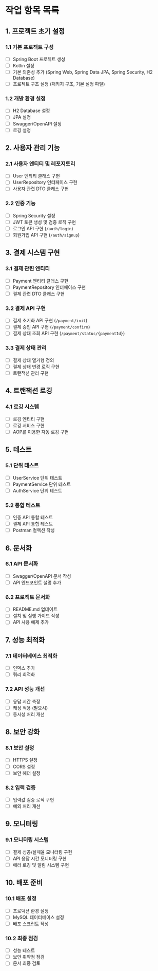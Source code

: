 # 작업 항목 목록

## 1. 프로젝트 초기 설정
### 1.1 기본 프로젝트 구성
- [ ] Spring Boot 프로젝트 생성
- [ ] Kotlin 설정
- [ ] 기본 의존성 추가 (Spring Web, Spring Data JPA, Spring Security, H2 Database)
- [ ] 프로젝트 구조 설정 (패키지 구조, 기본 설정 파일)

### 1.2 개발 환경 설정
- [ ] H2 Database 설정
- [ ] JPA 설정
- [ ] Swagger/OpenAPI 설정
- [ ] 로깅 설정

## 2. 사용자 관리 기능
### 2.1 사용자 엔티티 및 레포지토리
- [ ] User 엔티티 클래스 구현
- [ ] UserRepository 인터페이스 구현
- [ ] 사용자 관련 DTO 클래스 구현

### 2.2 인증 기능
- [ ] Spring Security 설정
- [ ] JWT 토큰 생성 및 검증 로직 구현
- [ ] 로그인 API 구현 (`/auth/login`)
- [ ] 회원가입 API 구현 (`/auth/signup`)

## 3. 결제 시스템 구현
### 3.1 결제 관련 엔티티
- [ ] Payment 엔티티 클래스 구현
- [ ] PaymentRepository 인터페이스 구현
- [ ] 결제 관련 DTO 클래스 구현

### 3.2 결제 API 구현
- [ ] 결제 초기화 API 구현 (`/payment/init`)
- [ ] 결제 승인 API 구현 (`/payment/confirm`)
- [ ] 결제 상태 조회 API 구현 (`/payment/status/{paymentId}`)

### 3.3 결제 상태 관리
- [ ] 결제 상태 열거형 정의
- [ ] 결제 상태 변경 로직 구현
- [ ] 트랜잭션 관리 구현

## 4. 트랜잭션 로깅
### 4.1 로깅 시스템
- [ ] 로깅 엔티티 구현
- [ ] 로깅 서비스 구현
- [ ] AOP를 이용한 자동 로깅 구현

## 5. 테스트
### 5.1 단위 테스트
- [ ] UserService 단위 테스트
- [ ] PaymentService 단위 테스트
- [ ] AuthService 단위 테스트

### 5.2 통합 테스트
- [ ] 인증 API 통합 테스트
- [ ] 결제 API 통합 테스트
- [ ] Postman 컬렉션 작성

## 6. 문서화
### 6.1 API 문서화
- [ ] Swagger/OpenAPI 문서 작성
- [ ] API 엔드포인트 설명 추가

### 6.2 프로젝트 문서화
- [ ] README.md 업데이트
- [ ] 설치 및 실행 가이드 작성
- [ ] API 사용 예제 추가

## 7. 성능 최적화
### 7.1 데이터베이스 최적화
- [ ] 인덱스 추가
- [ ] 쿼리 최적화

### 7.2 API 성능 개선
- [ ] 응답 시간 측정
- [ ] 캐싱 적용 (필요시)
- [ ] 동시성 처리 개선

## 8. 보안 강화
### 8.1 보안 설정
- [ ] HTTPS 설정
- [ ] CORS 설정
- [ ] 보안 헤더 설정

### 8.2 입력 검증
- [ ] 입력값 검증 로직 구현
- [ ] 예외 처리 개선

## 9. 모니터링
### 9.1 모니터링 시스템
- [ ] 결제 성공/실패율 모니터링 구현
- [ ] API 응답 시간 모니터링 구현
- [ ] 에러 로깅 및 알림 시스템 구현

## 10. 배포 준비
### 10.1 배포 설정
- [ ] 프로덕션 환경 설정
- [ ] MySQL 데이터베이스 설정
- [ ] 배포 스크립트 작성

### 10.2 최종 점검
- [ ] 성능 테스트
- [ ] 보안 취약점 점검
- [ ] 문서 최종 검토 